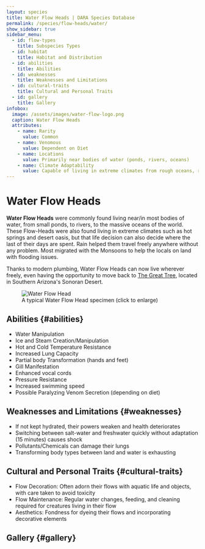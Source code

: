 ```yaml
---
layout: species
title: Water Flow Heads | DARA Species Database
permalink: /species/flow-heads/water/
show_sidebar: true
sidebar_menu:
  - id: flow-types
    title: Subspecies Types
  - id: habitat
    title: Habitat and Distribution
  - id: abilities
    title: Abilities
  - id: weaknesses
    title: Weaknesses and Limitations
  - id: cultural-traits
    title: Cultural and Personal Traits
  - id: gallery
    title: Gallery
infobox:
  image: /assets/images/water-flow-logo.png
  caption: Water Flow Heads
  attributes:
    - name: Rarity
      value: Common
    - name: Venomous
      value: Dependent on Diet
    - name: Locations
      value: Primarily near bodies of water (ponds, rivers, oceans)
    - name: Climate Adaptability
      value: Capable of living in extreme climates from rough oceans, rapid rivers, hot springs and desert oases
---
```


# Water Flow Heads

**Water Flow Heads** were commonly found living near/in most bodies of water, from small ponds, to rivers, to the massive oceans of the world. These Flow-Heads were also found living in extreme climates such as hot springs and desert oasis, but that life decision can also decide where the last of their days are spent. Rain helped them travel freely anywhere without any problem. Most migrated with the Monsoons to help the locals on land with flooding issues.

Thanks to modern plumbing, Water Flow Heads can now live wherever freely, even having the opportunity to move back to [The Great Tree](/species/locations/great-tree/), located in Southern Arizona's Sonoran Desert.

<div class="species-image">
  <figure>
    <img src="{{ '/assets/images/water-flow-head.jpg' | relative_url }}" 
         alt="Water Flow Head" 
         class="thumbnail" 
         onclick="openLightbox(this.src, this.alt)">
    <figcaption>A typical Water Flow Head specimen (click to enlarge)</figcaption>
  </figure>
</div>

## Abilities {#abilities}

- Water Manipulation
- Ice and Steam Creation/Manipulation
- Hot and Cold Temperature Resistance
- Increased Lung Capacity
- Partial body Transformation (hands and feet)
- Gill Manifestation
- Enhanced vocal cords
- Pressure Resistance
- Increased swimming speed
- Possible Paralyzing Venom Secretion (depending on diet)

## Weaknesses and Limitations {#weaknesses}

- If not kept hydrated, their powers weaken and health deteriorates
- Switching between salt-water and freshwater quickly without adaptation (15 minutes) causes shock
- Pollutants/Chemicals can damage their lungs
- Transforming body types between land and water is exhausting

## Cultural and Personal Traits {#cultural-traits}

- Flow Decoration: Often adorn their flows with aquatic life and objects, with care taken to avoid toxicity
- Flow Maintenance: Regular water changes, feeding, and cleaning required for creatures living in their flow
- Aesthetics: Fondness for dyeing their flows and incorporating decorative elements

## Gallery {#gallery}

<!-- Gallery images will go here -->

